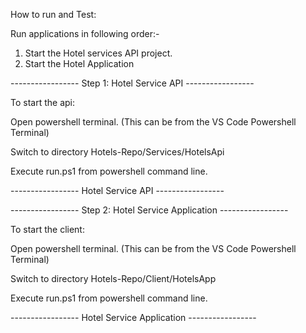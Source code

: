 How to run and Test:

Run applications in following order:-

1. Start the Hotel services API project.
2. Start the Hotel Application 


----------------- Step 1: Hotel Service API ----------------- 

To start the api:

Open powershell terminal. (This can be from the VS Code Powershell Terminal)

Switch to directory Hotels-Repo/Services/HotelsApi

Execute run.ps1 from powershell command line.

----------------- Hotel Service API ----------------- 





----------------- Step 2: Hotel Service Application ----------------- 

To start the client:

Open powershell terminal. (This can be from the VS Code Powershell Terminal)

Switch to directory Hotels-Repo/Client/HotelsApp

Execute run.ps1 from powershell command line.

----------------- Hotel Service Application ----------------- 


